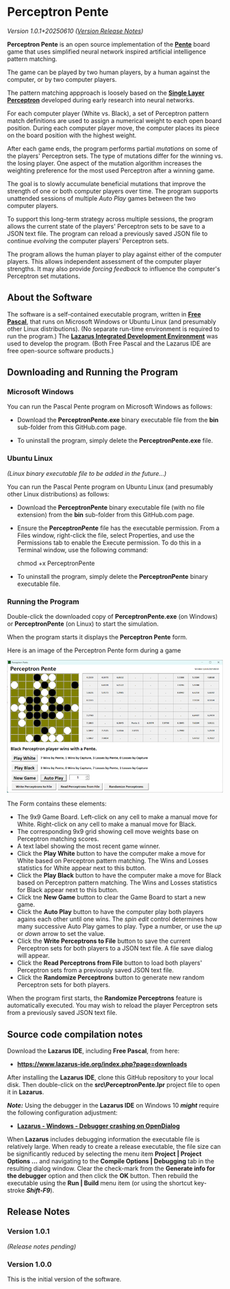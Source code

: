 # Perceptron Pente

_Version 1.0.1+20250610  ([Version Release Notes](#ReleaseNotes))_ 

**Perceptron Pente** is an open source implementation of the **[Pente](https://en.wikipedia.org/wiki/Pente)** board game that uses simplified neural network inspired artificial intelligence pattern matching.

The game can be played by two human players, by a human against the computer, or by two computer players.

The pattern matching appproach is loosely based on the **[Single Layer Perceptron](https://gist.github.com/udayzee05/f878f7807b2c201ad400fc3818a59c2d)** developed during early research into neural networks.

For each computer player (White vs. Black), a set of Perceptron pattern match definitions are used to assign a numerical weight to each open board position. During each computer player move, the computer places its piece on the board position with the highest weight.

After each game ends, the program performs partial _mutations_ on some of the players' Perceptron sets. The type of mutations differ for the winning vs. the losing player. One aspect of the mutation algorithm increases the weighting preference for the most used Perceptron after a winning game.

The goal is to slowly accumulate beneficial mutations that improve the strength of one or both computer players over time. The program supports unattended sessions of multiple _Auto Play_ games between the two computer players.

To support this long-term strategy across multiple sessions, the program allows the current state of the players' Perceptron sets to be save to a JSON text file. The program can reload a previously saved JSON file to continue _evolving_ the computer players' Perceptron sets.

The program allows the human player to play against either of the computer players. This allows independent assessment of the computer player strengths. It may also provide _forcing feedback_ to influence the computer's Perceptron set mutations.

## About the Software

The software is a self-contained executable program, written in **[Free Pascal](https://www.freepascal.org/)**, that runs on Microsoft Windows or Ubuntu Linux (and presumably other Linux distributions).
(No separate run-time environment is required to run the program.)
The **[Lazarus Integrated Development Environment](https://www.lazarus-ide.org/)** was used to develop the program.
(Both Free Pascal and the Lazarus IDE are free open-source software products.) 

## Downloading and Running the Program

### Microsoft Windows

You can run the Pascal Pente program on Microsoft Windows as follows:

- Download the **PerceptronPente.exe** binary executable file from the **bin** sub-folder from this GitHub.com page.

- To uninstall the program, simply delete the **PerceptronPente.exe** file.

### Ubuntu Linux

_(Linux binary executable file to be added in the future...)_

You can run the Pascal Pente program on Ubuntu Linux (and presumably other Linux distributions) as follows:

- Download the **PerceptronPente** binary executable file (with no file extension) from the **bin** sub-folder from this GitHub.com page.

- Ensure the **PerceptronPente** file has the executable permission.  From a Files window, right-click the file, select Properties, and use the Permissions tab to enable the Execute permission.  To do this in a Terminal window, use the following command:
  
    chmod +x PerceptronPente

- To uninstall the program, simply delete the **PerceptronPente** binary executable file.

### Running the Program

Double-click the downloaded copy of **PerceptronPente.exe** (on Windows) or **PerceptronPente** (on Linux) to start the simulation.

When the program starts it displays the **Perceptron Pente** form.

Here is an image of the Perceptron Pente form during a game

![PerceptronPente Form](img/PerceptronPente-Form.png?raw=true "PerceptronPente Form")

The Form contains these elements:

- The 9x9 Game Board. Left-click on any cell to make a manual move for White. Right-click on any cell to make a manual move for Black.
- The corresponding 9x9 grid showing cell move weights base on Perceptron matching scores.
- A text label showing the most recent game winner.
- Click the **Play White** button to have the computer make a move for White based on Perceptron pattern matching. The Wins and Losses statistics for White appear next to this button.
- Click the **Play Black** button to have the computer make a move for Black based on Perceptron pattern matching. The Wins and Losses statistics for Black appear next to this button.
- Click tne **New Game** button to clear the Game Board to start a new game.
- Click the **Auto Play** button to have the computer play both players agains each other until one wins.  The _spin edit_ control determines how many successive Auto Play games to play. Type a number, or use the _up_ or _down_ arrow to set the value.
- Click the **Write Perceptrons to File** button to save the current Perceptron sets for both players to a JSON text file. A file save dialog will appear.
- Click the **Read Perceptrons from File** button to load both players' Perceptron sets from a previously saved JSON text file.
- Click the **Randomize Perceptrons** button to generate new random Perceptron sets for both players.

When the program first starts, the **Randomize Perceptrons** feature is automatically executed. You may wish to reload the player Perceptron sets from a previously saved JSON text file.

## Source code compilation notes

Download the **Lazarus IDE**, including **Free Pascal**, from  here:

- **<https://www.lazarus-ide.org/index.php?page=downloads>**

After installing the **Lazarus IDE**, clone this GitHub repository to your local disk.
Then double-click on the **src\PerceptronPente.lpr** project file to open it in **Lazarus**. 

_**Note:**_ Using the debugger in the **Lazarus IDE** on Windows 10 _**might**_ require the following configuration adjustment:

- **[Lazarus - Windows - Debugger crashing on OpenDialog](https://www.tweaking4all.com/forum/delphi-lazarus-free-pascal/lazarus-windows-debugger-crashing-on-opendialog/)**

When **Lazarus** includes debugging information the executable file is relatively large.
When ready to create a release executable, the file size can be significantly reduced by selecting the menu item **Project | Project Options ...** and navigating to the **Compile Options | Debugging** tab in the resulting dialog window.
Clear the check-mark from the **Generate info for the debugger** option and then click the **OK** button.
Then rebuild the executable using the **Run | Build** menu item (or using the shortcut key-stroke _**Shift-F9**_).

<a name="ReleaseNotes"></a>

## Release Notes

### Version 1.0.1

_(Release notes pending)_

### Version 1.0.0

This is the initial version of the software.
